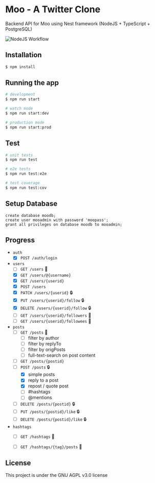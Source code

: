# Moo - A Twitter Clone
Backend API for Moo using Nest framework (NodeJS + TypeScript + PostgreSQL)

![NodeJS Workflow](https://github.com/scaleracademy/twitter-backend-node/actions/workflows/nodejs.yml/badge.svg)


## Installation

```bash
$ npm install
```

## Running the app

```bash
# development
$ npm run start

# watch mode
$ npm run start:dev

# production mode
$ npm run start:prod
```

## Test

```bash
# unit tests
$ npm run test

# e2e tests
$ npm run test:e2e

# test coverage
$ npm run test:cov
```

## Setup Database 


```psql 
create database moodb;
create user mooadmin with password 'moopass';
grant all privileges on database moodb to mooadmin;
```

## Progress

- `auth` 
  - [x]  `POST /auth/login` 

- `users` 
  - [ ] `GET /users` 📃
  - [x] `GET /users/@{username}`  
  - [x] `GET /users/{userid}` 
  - [x] `POST /users` 
  - [x] `PATCH /users/{userid}` 🔒
  - [x] `PUT /users/{userid}/follow` 🔒 
  - [x] `DELETE /users/{userid}/follow` 🔒 
  - [ ] `GET /users/{userid}/followers` 📃
  - [ ] `GET /users/{userid}/followees` 📃

- `posts` 
  - [ ] `GET /posts`  📃
    - [ ] filter by author
    - [ ] filter by replyTo
    - [ ] filter by origPosts
    - [ ] full-text-search on post content
  - [ ] `GET /posts/{postid}`
  - [ ] `POST /posts` 🔒
    - [x] simple posts
    - [x] reply to a post 
    - [x] repost / quote post
    - [ ] \#hashtags
    - [ ] \@mentions
  - [ ] `DELETE /posts/{postid}` 🔒
  - [ ] `PUT /posts/{postid}/like` 🔒
  - [ ] `DELETE /posts/{postid}/like` 🔒

- `hashtags` 
  - [ ] `GET /hashtags`  📃 
  - [ ] `GET /hashtags/{tag}/posts`  📃 


## License

This project is under the GNU AGPL v3.0 license 


